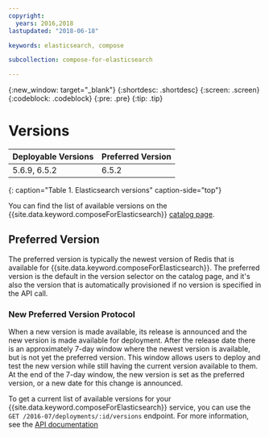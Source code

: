 ```yaml
---
copyright:
  years: 2016,2018
lastupdated: "2018-06-18"

keywords: elasticsearch, compose

subcollection: compose-for-elasticsearch

---
```


{:new_window: target="_blank"}
{:shortdesc: .shortdesc}
{:screen: .screen}
{:codeblock: .codeblock}
{:pre: .pre}
{:tip: .tip}

# Versions

Deployable Versions| Preferred Version
----------|-----------
5.6.9, 6.5.2 | 6.5.2
{: caption="Table 1. Elasticsearch versions" caption-side="top"}

You can find the list of available versions on the {{site.data.keyword.composeForElasticsearch}} [catalog page](https://{DomainName}/catalog/services/compose-for-elasticsearch).

## Preferred Version

The preferred version is typically the newest version of Redis that is available for {{site.data.keyword.composeForElasticsearch}}. The preferred version is the default in the version selector on the catalog page, and it's also the version that is automatically provisioned if no version is specified in the API call.

### New Preferred Version Protocol

When a new version is made available, its release is announced and the new version is made available for deployment. After the release date there is an approximately 7-day window where the newest version is available, but is not yet the preferred version. This window allows users to deploy and test the new version while still having the current version available to them. At the end of the 7-day window, the new version is set as the preferred version, or a new date for this change is announced.


To get a current list of available versions for your {{site.data.keyword.composeForElasticsearch}} service, you can use the 
`GET /2016-07/deployments/:id/versions` endpoint. For more information, see the [API documentation](https://apidocs.compose.com/reference#2016-07-get-deployments-versions)

